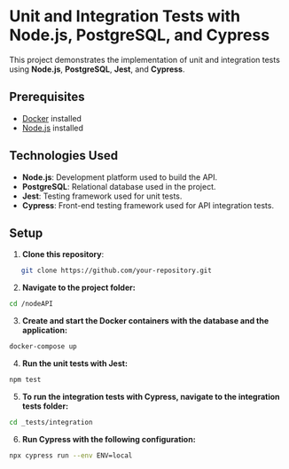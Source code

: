# Unit and Integration Tests with Node.js, PostgreSQL, and Cypress

This project demonstrates the implementation of unit and integration tests using **Node.js**, **PostgreSQL**, **Jest**, and **Cypress**.

## Prerequisites

- [Docker](https://www.docker.com/) installed
- [Node.js](https://nodejs.org/) installed

## Technologies Used

- **Node.js**: Development platform used to build the API.
- **PostgreSQL**: Relational database used in the project.
- **Jest**: Testing framework used for unit tests.
- **Cypress**: Front-end testing framework used for API integration tests.

## Setup

1. **Clone this repository**:
```bash
   git clone https://github.com/your-repository.git
```

2. **Navigate to the project folder:**
```bash
cd /nodeAPI
```

3. **Create and start the Docker containers with the database and the application:**
```bash
docker-compose up
```

4. **Run the unit tests with Jest:**
```bash
npm test
```

5. **To run the integration tests with Cypress, navigate to the integration tests folder:**
```bash
cd _tests/integration
```

6. **Run Cypress with the following configuration:**
```bash
npx cypress run --env ENV=local
```